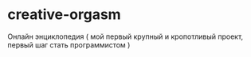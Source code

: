 # creative-orgasm
Онлайн энциклопедия ( мой первый крупный и кропотливый проект, первый шаг стать программистом )
